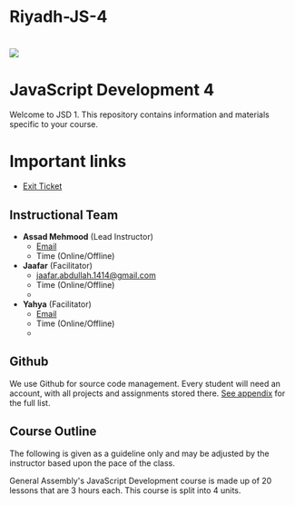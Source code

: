 # Riyadh-JS-4

# ![](https://ga-dash.s3.amazonaws.com/production/assets/logo-9f88ae6c9c3871690e33280fcf557f33.png) 
# JavaScript Development 4
Welcome to JSD 1. This repository contains information and materials specific to your course.

# Important links
- [Exit Ticket]()



## Instructional Team
- **Assad Mehmood** (Lead Instructor)
  - [Email](mailto:Assad.mehmood@generalassemb.ly)
  - Time (Online/Offline)
- **Jaafar** (Facilitator)
  - [jaafar.abdullah.1414@gmail.com](mailto:jaafar.abdullah.1414@gmail.com)
  - Time (Online/Offline)
  - 
- **Yahya** (Facilitator)
  - [Email](mailto:Ya7yamo1@gmail.com@gmail.com)
  - Time (Online/Offline)
  - 
  


## Github
We use Github for source code management. Every student will need an account, with all projects and assignments stored there. [See appendix](#github-links) for the full list.

## Course Outline
The following is given as a guideline only and may be adjusted by the instructor based upon the pace of the class.

General Assembly's JavaScript Development course is made up of 20 lessons that are 3 hours each. This course is split into 4 units.


